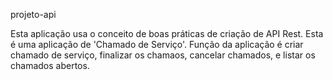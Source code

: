 projeto-api

Esta aplicação usa o conceito de boas práticas de criação de API Rest. Esta é uma aplicação de 'Chamado de Serviço'. Função da aplicação é criar chamado de serviço, finalizar os chamaos, cancelar chamados, e listar os chamados abertos.
